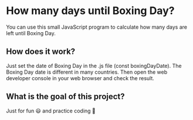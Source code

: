 # How many days until Boxing Day?

You can use this small JavaScript program to calculate how many days are left until Boxing Day.

## How does it work?

Just set the date of Boxing Day in the .js file (const boxingDayDate). The Boxing Day date is different in many countries. Then open the web developer console in your web browser and check the result. 

## What is the goal of this project? 
Just for fun :smiley: and practice coding :muscle:









